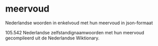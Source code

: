 # meervoud
Nederlandse woorden in enkelvoud met hun meervoud in json-formaat

105.542 Nederlandse zelfstandignaamwoorden met hun meervoud gecompileerd uit de Nederlandse Wiktionary.
